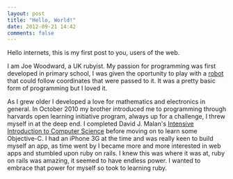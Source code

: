 ```yaml
---
layout: post
title: "Hello, World!"
date: 2012-09-21 14:42
comments: false
---
```


Hello internets, this is my first post to you, users of the web.

I am Joe Woodward, a UK rubyist. My passion for programming was first developed in primary
school, I was given the oportunity to play with a [robot](http://www.youtube.com/watch?v=Gu0c40QibW4) that could
follow coordinates that were passed to it. It was a pretty basic form of
programming but I loved it.
<!-- more -->

As I grew older I developed a love for mathematics and electronics in
general. In October 2010 my brother introduced me to programming
through harvards open learning initiative program, always up for a
challenge, I threw myself in at the deep end. I completed David J.
Malan's [Intensive Introduction to Computer Science](http://www.extension.harvard.edu/open-learning-initiative/intensive-introduction-computer-science)
before moving on to learn some Objective-C.
I had an iPhone 3G at the time and was really keen to build myself an
app, as time went by I became more and more interested in web apps and
stumbled upon ruby on rails. I knew this was where it was at, ruby on
rails was amazing, it seemed to have endless power. I wanted to embrace
that power for myself so took to learning ruby.
